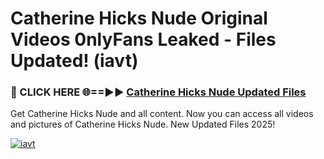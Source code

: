 # Catherine Hicks Nude Original Videos 0nlyFans Leaked - Files Updated! (iavt)

<h3>🔴 CLICK HERE 🌐==►► <a href="https://tinyurl.com/5h6xmrr3" rel="nofollow">Catherine Hicks Nude Updated Files</a></h3>

Get Catherine Hicks Nude and all content. Now you can access all videos and pictures of Catherine Hicks Nude. New Updated Files 2025!

[![iavt](https://i.imgur.com/KVD873Z.gif)](https://tinyurl.com/5h6xmrr3)
